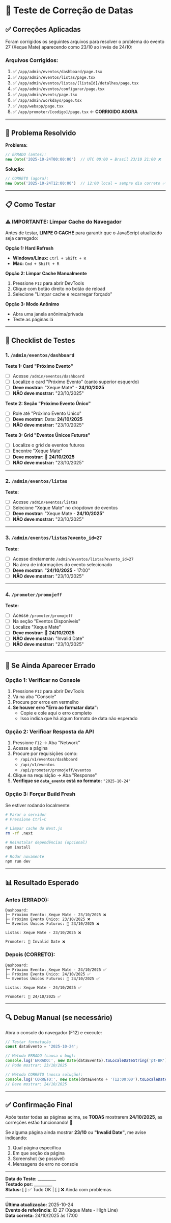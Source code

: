 # 🧪 Teste de Correção de Datas

## ✅ Correções Aplicadas

Foram corrigidos os seguintes arquivos para resolver o problema do evento 27 (Xeque Mate) aparecendo como 23/10 ao invés de 24/10:

### Arquivos Corrigidos:
1. ✅ `/app/admin/eventos/dashboard/page.tsx`
2. ✅ `/app/admin/eventos/listas/page.tsx`
3. ✅ `/app/admin/eventos/listas/[listaId]/detalhes/page.tsx`
4. ✅ `/app/admin/eventos/configurar/page.tsx`
5. ✅ `/app/admin/events/page.tsx`
6. ✅ `/app/admin/workdays/page.tsx`
7. ✅ `/app/webapp/page.tsx`
8. ✅ `/app/promoter/[codigo]/page.tsx` ← **CORRIGIDO AGORA**

---

## 🎯 Problema Resolvido

**Problema:**
```javascript
// ERRADO (antes):
new Date('2025-10-24T00:00:00')  // UTC 00:00 = Brasil 23/10 21:00 ❌
```

**Solução:**
```javascript
// CORRETO (agora):
new Date('2025-10-24T12:00:00')  // 12:00 local = sempre dia correto ✅
```

---

## 📋 Como Testar

### ⚠️ IMPORTANTE: Limpar Cache do Navegador

Antes de testar, **LIMPE O CACHE** para garantir que o JavaScript atualizado seja carregado:

**Opção 1: Hard Refresh**
- **Windows/Linux:** `Ctrl + Shift + R`
- **Mac:** `Cmd + Shift + R`

**Opção 2: Limpar Cache Manualmente**
1. Pressione `F12` para abrir DevTools
2. Clique com botão direito no botão de reload
3. Selecione "Limpar cache e recarregar forçado"

**Opção 3: Modo Anônimo**
- Abra uma janela anônima/privada
- Teste as páginas lá

---

## 🧪 Checklist de Testes

### 1. `/admin/eventos/dashboard`

**Teste 1: Card "Próximo Evento"**
- [ ] Acesse `/admin/eventos/dashboard`
- [ ] Localize o card "Próximo Evento" (canto superior esquerdo)
- [ ] **Deve mostrar:** "Xeque Mate" - **24/10/2025**
- [ ] **NÃO deve mostrar:** "23/10/2025"

**Teste 2: Seção "Próximo Evento Único"**
- [ ] Role até "Próximo Evento Único"
- [ ] **Deve mostrar:** Data: **24/10/2025**
- [ ] **NÃO deve mostrar:** "23/10/2025"

**Teste 3: Grid "Eventos Únicos Futuros"**
- [ ] Localize o grid de eventos futuros
- [ ] Encontre "Xeque Mate"
- [ ] **Deve mostrar:** 📅 **24/10/2025**
- [ ] **NÃO deve mostrar:** "23/10/2025"

---

### 2. `/admin/eventos/listas`

**Teste:**
- [ ] Acesse `/admin/eventos/listas`
- [ ] Selecione "Xeque Mate" no dropdown de eventos
- [ ] **Deve mostrar:** "Xeque Mate - **24/10/2025**"
- [ ] **NÃO deve mostrar:** "23/10/2025"

---

### 3. `/admin/eventos/listas?evento_id=27`

**Teste:**
- [ ] Acesse diretamente `/admin/eventos/listas?evento_id=27`
- [ ] Na área de informações do evento selecionado
- [ ] **Deve mostrar:** "**24/10/2025** - 17:00"
- [ ] **NÃO deve mostrar:** "23/10/2025"

---

### 4. `/promoter/promojeff`

**Teste:**
- [ ] Acesse `/promoter/promojeff`
- [ ] Na seção "Eventos Disponíveis"
- [ ] Localize "Xeque Mate"
- [ ] **Deve mostrar:** 📅 **24/10/2025**
- [ ] **NÃO deve mostrar:** "Invalid Date"
- [ ] **NÃO deve mostrar:** "23/10/2025"

---

## 🐛 Se Ainda Aparecer Errado

### Opção 1: Verificar no Console

1. Pressione `F12` para abrir DevTools
2. Vá na aba "Console"
3. Procure por erros em vermelho
4. **Se houver erro "Erro ao formatar data":**
   - Copie e cole aqui o erro completo
   - Isso indica que há algum formato de data não esperado

### Opção 2: Verificar Resposta da API

1. Pressione `F12` → Aba "Network"
2. Acesse a página
3. Procure por requisições como:
   - `/api/v1/eventos/dashboard`
   - `/api/v1/eventos`
   - `/api/promoter/promojeff/eventos`
4. Clique na requisição → Aba "Response"
5. **Verifique se `data_evento` está no formato:** `"2025-10-24"`

### Opção 3: Forçar Build Fresh

Se estiver rodando localmente:

```bash
# Parar o servidor
# Pressione Ctrl+C

# Limpar cache do Next.js
rm -rf .next

# Reinstalar dependências (opcional)
npm install

# Rodar novamente
npm run dev
```

---

## 📊 Resultado Esperado

### Antes (ERRADO):
```
Dashboard:
├─ Próximo Evento: Xeque Mate - 23/10/2025 ❌
├─ Próximo Evento Único: 23/10/2025 ❌
└─ Eventos Únicos Futuros: 📅 23/10/2025 ❌

Listas: Xeque Mate - 23/10/2025 ❌

Promoter: 📅 Invalid Date ❌
```

### Depois (CORRETO):
```
Dashboard:
├─ Próximo Evento: Xeque Mate - 24/10/2025 ✅
├─ Próximo Evento Único: 24/10/2025 ✅
└─ Eventos Únicos Futuros: 📅 24/10/2025 ✅

Listas: Xeque Mate - 24/10/2025 ✅

Promoter: 📅 24/10/2025 ✅
```

---

## 🔍 Debug Manual (se necessário)

Abra o console do navegador (F12) e execute:

```javascript
// Testar formatação
const dataEvento = '2025-10-24';

// Método ERRADO (causa o bug):
console.log('ERRADO:', new Date(dataEvento).toLocaleDateString('pt-BR'));
// Pode mostrar: 23/10/2025

// Método CORRETO (nossa solução):
console.log('CORRETO:', new Date(dataEvento + 'T12:00:00').toLocaleDateString('pt-BR'));
// Deve mostrar: 24/10/2025
```

---

## ✅ Confirmação Final

Após testar todas as páginas acima, se **TODAS** mostrarem **24/10/2025**, as correções estão funcionando! 🎉

Se alguma página ainda mostrar **23/10** ou **"Invalid Date"**, me avise indicando:
1. Qual página específica
2. Em que seção da página
3. Screenshot (se possível)
4. Mensagens de erro no console

---

**Data do Teste:** _________  
**Testado por:** _________  
**Status:** [ ] ✅ Tudo OK | [ ] ❌ Ainda com problemas

---

**Última atualização:** 2025-10-24  
**Evento de referência:** ID 27 (Xeque Mate - High Line)  
**Data correta:** 24/10/2025 às 17:00

